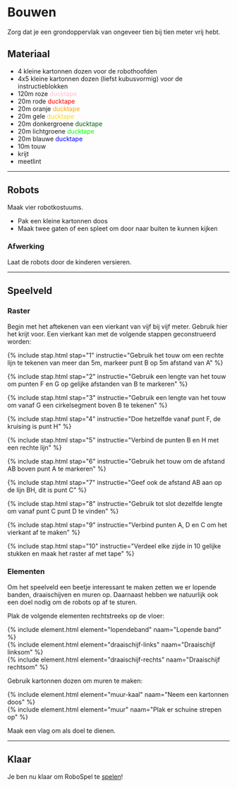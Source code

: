 # <a name="bouwen"></a>Bouwen

Zorg dat je een grondoppervlak van ongeveer tien bij tien meter vrij hebt. 

## Materiaal

* 4 kleine kartonnen dozen voor de robothoofden
* 4x5 kleine kartonnen dozen (liefst kubusvormig) voor de instructieblokken
* 120m roze <span style="color: pink">ducktape</span>
* 20m rode <span style="color: red">ducktape</span>
* 20m oranje <span style="color: orange">ducktape</span>
* 20m gele <span style="color: gold">ducktape</span>
* 20m donkergroene <span style="color: darkgreen">ducktape</span>
* 20m lichtgroene <span style="color: lime">ducktape</span>
* 20m blauwe <span style="color: blue">ducktape</span>
* 10m touw
* krijt
* meetlint

-----

## Robots

Maak vier robotkostuums.

* Pak een kleine kartonnen doos
* Maak twee gaten of een spleet om door naar buiten te kunnen kijken

### Afwerking

Laat de robots door de kinderen versieren.

-----

## Speelveld

### Raster

Begin met het aftekenen van een vierkant van vijf bij vijf meter.
Gebruik hier het krijt voor.
Een vierkant kan met de volgende stappen geconstrueerd worden:

{% include stap.html stap="1" instructie="Gebruik het touw om een rechte lijn te tekenen van meer dan 5m, markeer punt B op 5m afstand van A" %}

{% include stap.html stap="2" instructie="Gebruik een lengte van het touw om punten F en G op gelijke afstanden van B te markeren" %}

{% include stap.html stap="3" instructie="Gebruik een lengte van het touw om vanaf G een cirkelsegment boven B te tekenen" %}

{% include stap.html stap="4" instructie="Doe hetzelfde vanaf punt F, de kruising is punt H" %}

{% include stap.html stap="5" instructie="Verbind de punten B en H met een rechte lijn" %}

{% include stap.html stap="6" instructie="Gebruik het touw om de afstand AB boven punt A te markeren" %}

{% include stap.html stap="7" instructie="Geef ook de afstand AB aan op de lijn BH, dit is punt C" %}

{% include stap.html stap="8" instructie="Gebruik tot slot dezelfde lengte om vanaf punt C punt D te vinden" %}

{% include stap.html stap="9" instructie="Verbind punten A, D en C om het vierkant af te maken" %}

{% include stap.html stap="10" instructie="Verdeel elke zijde in 10 gelijke stukken en maak het raster af met tape" %}


### Elementen

Om het speelveld een beetje interessant te maken zetten we er lopende banden, draaischijven en muren op.
Daarnaast hebben we natuurlijk ook een doel nodig om de robots op af te sturen.

Plak de volgende elementen rechtstreeks op de vloer:

<div class="row">
<div class="col-xs-4">
{% include element.html element="lopendeband" naam="Lopende band" %}
</div>
<div class="col-xs-4">
{% include element.html element="draaischijf-links" naam="Draaischijf linksom" %}
</div>
<div class="col-xs-4">
{% include element.html element="draaischijf-rechts" naam="Draaischijf rechtsom" %}
</div>
</div>

Gebruik kartonnen dozen om muren te maken:

<div class="row">
<div class="col-xs-6">
{% include element.html element="muur-kaal" naam="Neem een kartonnen doos" %}
</div>
<div class="col-xs-6">
{% include element.html element="muur" naam="Plak er schuine strepen op" %}
</div>
</div>

Maak een vlag om als doel te dienen.

-----

## Klaar

Je ben nu klaar om RoboSpel te [spelen](#spelen)!